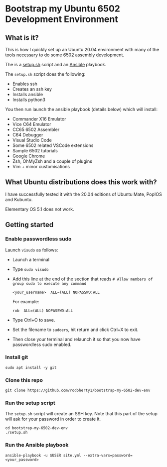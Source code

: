 
# Bootstrap my Ubuntu 6502 Development Environment

## What is it?
This is how I quickly set up an Ubuntu 20.04 environment with many of the tools necessary to do some 6502 assembly development.

The is a [setup.sh](setup.sh) script and an [Ansible](https://www.ansible.com/) playbook.

The `setup.sh` script does the following:
* Enables ssh
* Creates an ssh key
* Installs ansible
* Installs python3

You then run launch the ansible playbook (details below) which will install:
* Commander X16 Emulator
* Vice C64 Emulator
* CC65 6502 Assembler
* C64 Debugger
* Visual Studio Code
* Some 6502 related VSCode extensions
* Sample 6502 tutorials
* Google Chrome
* Zsh, OhMyZsh and a couple of plugins
* Vim + minor customisations

## What Ubuntu distributions does this work with?
I have successfully tested it with the 20.04 editions of Ubuntu Mate, Pop!OS and Kubuntu.

Elementary OS 5.1 does not work.

## Getting started
### Enable passwordless sudo

Launch `visudo` as follows:
* Launch a terminal
* Type `sudo visudo`
* Add this line at the end of  the section that reads `# Allow members of group sudo to execute any command`

      <your_username>  ALL=(ALL) NOPASSWD:ALL

  For example:
  
      rob  ALL=(ALL) NOPASSWD:ALL

* Type Ctrl+O to save.
* Set the filename to `sudoers`, hit return and click Ctrl+X to exit.
* Then close your terminal and relaunch it so that you now have passwordless sudo enabled.


### Install git
    sudo apt install -y git 

### Clone this repo
    git clone https://github.com/rodoherty1/bootstrap-my-6502-dev-env

### Run the setup script
The `setup.sh` script will create an SSH key.  Note that this part of the setup will ask for your password in order to create it.

    cd bootstrap-my-6502-dev-env
    ./setup.sh

### Run the Ansible playbook
    ansible-playbook -u $USER site.yml --extra-vars=password=<your_password>

